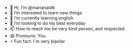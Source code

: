 - 👋 Hi, I’m @marianaldb
- 👀 I’m interested to learn new things
- 🌱 I’m currently learning english
- 💞️ I’m looking to do my best everyday 
- 📫 How to reach me be very kind person, and respected .
- 😄 Pronouns: You
- ⚡ Fun fact: I´m very bipolar

<!---
marianaldb/marianaldb is a ✨ special ✨ repository because its `README.md` (this file) appears on your GitHub profile.
You can click the Preview link to take a look at your changes.
--->
